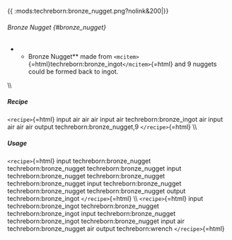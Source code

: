 {{ :mods:techreborn:bronze_nugget.png?nolink&200\|}}

###### Bronze Nugget {#bronze_nugget}

-   -   Bronze Nugget\*\* made from
        `<mcitem>`{=html}techreborn:bronze_ingot`</mcitem>`{=html} and 9
        nuggets could be formed back to ingot.

\\\\

##### Recipe

`<recipe>`{=html} input air air air input air techreborn:bronze_ingot
air input air air air output techreborn:bronze_nugget,9
`</recipe>`{=html} \\\\

##### Usage

`<recipe>`{=html} input techreborn:bronze_nugget
techreborn:bronze_nugget techreborn:bronze_nugget input
techreborn:bronze_nugget techreborn:bronze_nugget
techreborn:bronze_nugget input techreborn:bronze_nugget
techreborn:bronze_nugget techreborn:bronze_nugget output
techreborn:bronze_ingot `</recipe>`{=html} \\\\ `<recipe>`{=html} input
techreborn:bronze_ingot techreborn:bronze_nugget techreborn:bronze_ingot
input techreborn:bronze_nugget techreborn:bronze_ingot
techreborn:bronze_nugget input air techreborn:bronze_nugget air output
techreborn:wrench `</recipe>`{=html}
